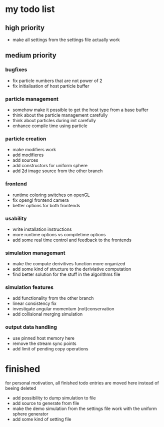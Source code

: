 # my todo list

## high priority

- make all settings from the settings file actually work

## medium priority

### bugfixes
- fix particle numbers that are not power of 2
- fix initialisation of host particle buffer

### particle management
- somehow make it possible to get the host type from a base buffer
- think about the particle management carefully
- think about particles during init carefully
- enhance compile time using particle

### particle creation
- make modifiers work
- add modifieres
- add sources
- add constructors for uniform sphere
- add 2d image source from the other branch

### frontend
- runtime coloring switches on openGL
- fix opengl frontend camera
- better options for both frontends

### usability
- write installation instructions
- more runtime options vs compiletime options
- add some real time control and feedback to the frontends

### simulation managemant
- make the compute derivitives function more organized
- add some kind of structure to the deriviative computation
- find better solution for the stuff in the algorithms file

### simulation features
- add functionality from the other branch
- linear consistency fix
- investigate angular momentum (not)conservation
- add collisional merging simulation

### output data handling
- use pinned host memory here
- remove the stream sync points
- add limit of pending copy operations

# finished
for personal motivation, all finished todo entries are moved here instead of beeing deleted

- add possibility to dump simulation to file
- add source to generate from file
- make the demo simulation from the settings file work with the uniform sphere generator
- add some kind of setting file